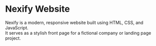 # Nexify Website 

Nexify is a modern, responsive website built using HTML, CSS, and JavaScript.  
It serves as a stylish front page for a fictional company or landing page project.





